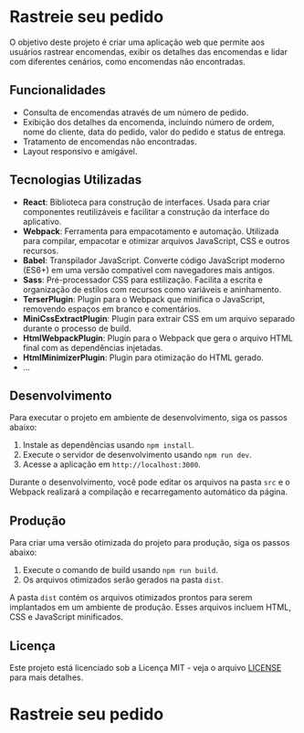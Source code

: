 
# Rastreie seu pedido

O objetivo deste projeto é criar uma aplicação web que permite aos usuários rastrear encomendas, exibir os detalhes das encomendas e lidar com diferentes cenários, como encomendas não encontradas.

## Funcionalidades

- Consulta de encomendas através de um número de pedido.
- Exibição dos detalhes da encomenda, incluindo número de ordem, nome do cliente, data do pedido, valor do pedido e status de entrega.
- Tratamento de encomendas não encontradas.
- Layout responsivo e amigável.

## Tecnologias Utilizadas

- **React**: Biblioteca para construção de interfaces. Usada para criar componentes reutilizáveis e facilitar a construção da interface do aplicativo.
- **Webpack**: Ferramenta para empacotamento e automação. Utilizada para compilar, empacotar e otimizar arquivos JavaScript, CSS e outros recursos.
- **Babel**: Transpilador JavaScript. Converte código JavaScript moderno (ES6+) em uma versão compatível com navegadores mais antigos.
- **Sass**: Pré-processador CSS para estilização. Facilita a escrita e organização de estilos com recursos como variáveis e aninhamento.
- **TerserPlugin**: Plugin para o Webpack que minifica o JavaScript, removendo espaços em branco e comentários.
- **MiniCssExtractPlugin**: Plugin para extrair CSS em um arquivo separado durante o processo de build.
- **HtmlWebpackPlugin**: Plugin para o Webpack que gera o arquivo HTML final com as dependências injetadas.
- **HtmlMinimizerPlugin**: Plugin para otimização do HTML gerado.
- ...

## Desenvolvimento

Para executar o projeto em ambiente de desenvolvimento, siga os passos abaixo:

1. Instale as dependências usando `npm install`.
2. Execute o servidor de desenvolvimento usando `npm run dev`.
3. Acesse a aplicação em `http://localhost:3000`.

Durante o desenvolvimento, você pode editar os arquivos na pasta `src` e o Webpack realizará a compilação e recarregamento automático da página.

## Produção

Para criar uma versão otimizada do projeto para produção, siga os passos abaixo:

1. Execute o comando de build usando `npm run build`.
2. Os arquivos otimizados serão gerados na pasta `dist`.

A pasta `dist` contém os arquivos otimizados prontos para serem implantados em um ambiente de produção. Esses arquivos incluem HTML, CSS e JavaScript minificados.

## Licença

Este projeto está licenciado sob a Licença MIT - veja o arquivo [LICENSE](LICENSE) para mais detalhes.

# Rastreie seu pedido

